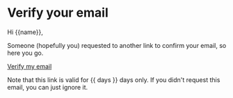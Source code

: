 # Verify your email

Hi {{name}},

Someone (hopefully you) requested to another link to confirm your email, so here you go.

<a href="{{ link }}" class="btn btn-primary">Verify my email</a>

Note that this link is valid for {{ days }} days only. If you didn't request this email, you can just ignore it.
